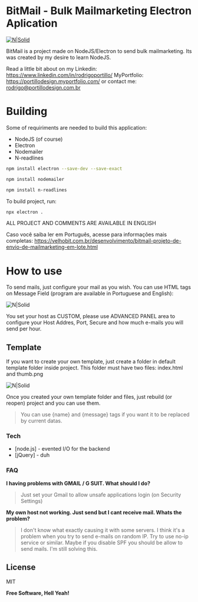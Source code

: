 # BitMail - Bulk Mailmarketing Electron Aplication

[![N|Solid](https://velhobit.com.br/wp-content/themes/vale/images/logo-velho-bit.jpg)](https://nodesource.com/products/nsolid)

BitMail is a project made on NodeJS/Electron to send bulk mailmarketing. Its was created by my desire to learn NodeJS.

Read a little bit about on my Linkedin:
https://www.linkedin.com/in/rodrigoportillo/
MyPortfolio:
https://portillodesign.myportfolio.com/
or contact me: rodrigo@portillodesign.com.br

# Building
Some of requiriments are needed to build this application:

  - NodeJS (of course)
  - Electron
  - Nodemailer
  - N-readlines

```sh
npm install electron --save-dev --save-exact
```
```sh
npm install nodemailer
```
```sh
npm install n-readlines
```

To build project, run:
```sh
npx electron .
```
ALL PROJECT AND COMMENTS ARE AVAILABLE IN ENGLISH

Caso você saiba ler em Português, acesse para informações mais completas: https://velhobit.com.br/desenvolvimento/bitmail-projeto-de-envio-de-mailmarketing-em-lote.html


# How to use

To send mails, just configure your mail as you wish. You can use HTML tags on Message Field (program are available in Portuguese and English):

![N|Solid](https://velhobit.com.br/wp-content/uploads/2018/01/tela-inicial-bulk-bit-mail.jpg)

You set your host as CUSTOM, please use ADVANCED PANEL area to configure your Host Addres, Port, Secure and how much e-mails you will send per hour.

## Template
If you want to create your own template, just create a folder in default template folder inside project.
This folder must have two files: index.html and thumb.png

![N|Solid](https://velhobit.com.br/wp-content/uploads/2018/01/exemplo_template.jpg)

Once you created your own template folder and files, just rebuild (or reopen) project and you can use them.

> You can use {name} and {message} tags if you want it to be replaced by current datas.

### Tech
* [node.js] - evented I/O for the backend
* [jQuery] - duh

### FAQ

**I having problems with GMAIL / G SUIT. What should I do?**
> Just set your Gmail to allow unsafe applications login (on Security Settings)

**My own host not working. Just send but I cant receive mail. Whats the problem?**
> I don't know what exactly causing it with some servers. I think it's a problem when you try to send e-mails on random IP. Try to use no-ip service or similar. Maybe if you disable SPF you should be allow to send mails. I'm still solving this.



License
----

MIT


**Free Software, Hell Yeah!**